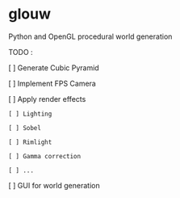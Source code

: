 glouw
=====
Python and OpenGL procedural world generation

TODO :

[ ] Generate Cubic Pyramid

[ ] Implement FPS Camera

[ ] Apply render effects

    [ ] Lighting
    
    [ ] Sobel
    
    [ ] Rimlight
    
    [ ] Gamma correction
    
    [ ] ...
    
[ ] GUI for world generation
